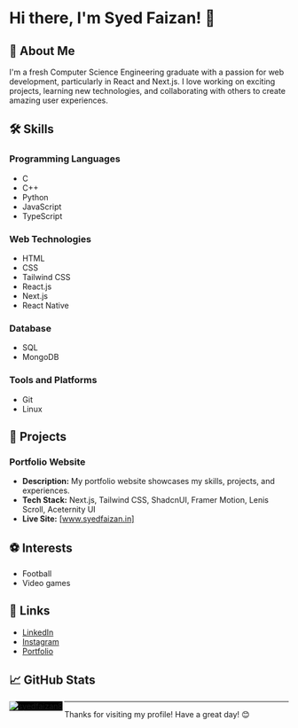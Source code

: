# Hi there, I'm Syed Faizan! 👋

## 🚀 About Me
I'm a fresh Computer Science Engineering graduate with a passion for web development, particularly in React and Next.js. I love working on exciting projects, learning new technologies, and collaborating with others to create amazing user experiences.

## 🛠️ Skills

### Programming Languages
- C
- C++
- Python
- JavaScript
- TypeScript

### Web Technologies
- HTML
- CSS
- Tailwind CSS
- React.js
- Next.js
- React Native

### Database
- SQL
- MongoDB

### Tools and Platforms
- Git
- Linux

## 💼 Projects

### Portfolio Website
- **Description:** My portfolio website showcases my skills, projects, and experiences.
- **Tech Stack:** Next.js, Tailwind CSS, ShadcnUI, Framer Motion, Lenis Scroll, Aceternity UI
- **Live Site:** [www.syedfaizan.in]

## ⚽ Interests
- Football
- Video games

## 🔗 Links
- [LinkedIn](https://www.linkedin.com/in/syedfaizan-edu)
- [Instagram](https://www.instagram.com/syedfaizan.8?igsh=MW5rNmVtcDhjMjBydA==)
- [Portfolio](https://www.syedfaizan.in)

## 📈 GitHub Stats
<p><img align="left" style="background-color: black" src="https://github-readme-stats.vercel.app/api/top-langs?username=syedfaizan8&show_icons=true&locale=en&layout=compact" alt="syedfaizan8" /></p>

---

Thanks for visiting my profile! Have a great day! 😊
